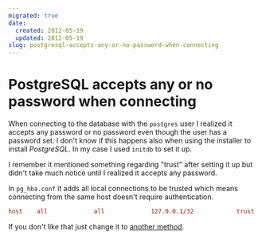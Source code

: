 ```yaml
---
migrated: true
date:
  created: 2012-05-19
  updated: 2012-05-19
slug: postgresql-accepts-any-or-no-password-when-connecting
---
```

# PostgreSQL accepts any or no password when connecting

When connecting to the database with the `postgres` user I realized it accepts any password or no password even though the user has a password set.
I don't know if this happens also when using the installer to install _PostgreSQL_.
In my case I used `initdb` to set it up.

I remember it mentioned something regarding "trust" after setting it up but didn't take much notice until I realized it accepts any password.

In `pg_hba.conf` it adds all local connections to be trusted which means connecting from the same host doesn't require authentication.

```conf
host    all             all             127.0.0.1/32            trust
```

If you don't like that just change it to [another method](https://www.postgresql.org/docs/current/auth-pg-hba-conf.html).
